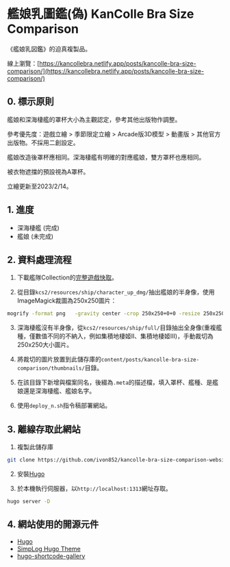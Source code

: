  
# 艦娘乳圖鑑(偽) KanColle Bra Size Comparison

《艦娘乳図鑑》的迫真複製品。

線上瀏覽：[https://kancollebra.netlify.app/posts/kancolle-bra-size-comparison/](https://kancollebra.netlify.app/posts/kancolle-bra-size-comparison/)


## 0. 標示原則

艦娘和深海棲艦的罩杯大小為主觀認定，參考其他出版物作調整。

參考優先度：遊戲立繪 > 季節限定立繪 > Arcade版3D模型 > 動畫版 > 其他官方出版物。不採用二創設定。

艦娘改造後罩杯應相同。深海棲艦有明確的對應艦娘，雙方罩杯也應相同。

被衣物遮擋的預設視為A罩杯。

立繪更新至2023/2/14。


## 1. 進度

- 深海棲艦 (完成)
- 艦娘 (未完成)


## 2. 資料處理流程

1. 下載艦隊Collection的[完整遊戲快取](https://shizuru.piro.moe/kccp/)。

2. 從目錄`kcs2/resources/ship/character_up_dmg/`抽出艦娘的半身像，使用ImageMagick裁圖為250x250圖片：
```bash
mogrify -format png   -gravity center -crop 250x250+0+0 -resize 250x250  *.png
```

3. 深海棲艦沒有半身像，從`kcs2/resources/ship/full/`目錄抽出全身像(重複艦種，僅數值不同的不納入，例如集積地棲姬II、集積地棲姬III)，手動裁切為250x250大小圖片。

4. 將裁切的圖片放置到此儲存庫的`content/posts/kancolle-bra-size-comparison/thumbnails/`目錄。

5. 在該目錄下新增與檔案同名，後綴為`.meta`的描述檔，填入罩杯、艦種、是艦娘還是深海棲艦、艦娘名字。

6. 使用`deploy_n.sh`指令稿部署網站。


## 3. 離線存取此網站

1. 複製此儲存庫
```bash
git clone https://github.com/ivon852/kancolle-bra-size-comparison-website.git
```

2. 安裝[Hugo](https://github.com/topics/hugo)

3. 於本機執行伺服器，以`http://localhost:1313`網址存取。
```bash
hugo server -D
```

## 4. 網站使用的開源元件

- [Hugo](https://github.com/topics/hugo)
- [SimpLog Hugo Theme](https://github.com/michimani/simplog)
- [hugo-shortcode-gallery](https://github.com/mfg92/hugo-shortcode-gallery)
